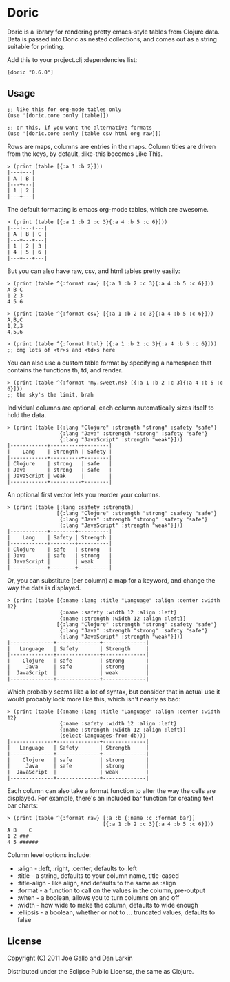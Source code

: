# Doric

Doric is a library for rendering pretty emacs-style tables from
Clojure data.  Data is passed into Doric as nested collections, and
comes out as a string suitable for printing.

Add this to your project.clj :dependencies list:

    [doric "0.6.0"]

## Usage

    ;; like this for org-mode tables only
    (use '[doric.core :only [table]])

    ;; or this, if you want the alternative formats
    (use '[doric.core :only [table csv html org raw]])

Rows are maps, columns are entries in the maps.  Column titles are
driven from the keys, by default, :like-this becomes Like This.

    > (print (table [{:a 1 :b 2}]))
    |---+---|
    | A | B |
    |---+---|
    | 1 | 2 |
    |---+---|

The default formatting is emacs org-mode tables, which are awesome.

    > (print (table [{:a 1 :b 2 :c 3}{:a 4 :b 5 :c 6}]))
    |---+---+---|
    | A | B | C |
    |---+---+---|
    | 1 | 2 | 3 |
    | 4 | 5 | 6 |
    |---+---+---|

But you can also have raw, csv, and html tables pretty easily:

    > (print (table ^{:format raw} [{:a 1 :b 2 :c 3}{:a 4 :b 5 :c 6}]))
    A B C
    1 2 3
    4 5 6

    > (print (table ^{:format csv} [{:a 1 :b 2 :c 3}{:a 4 :b 5 :c 6}]))
    A,B,C
    1,2,3
    4,5,6

    > (print (table ^{:format html} [{:a 1 :b 2 :c 3}{:a 4 :b 5 :c 6}]))
    ;; omg lots of <tr>s and <td>s here

You can also use a custom table format by specifying a namespace that
contains the functions th, td, and render.

    > (print (table ^{:format 'my.sweet.ns} [{:a 1 :b 2 :c 3}{:a 4 :b 5 :c 6}]))
    ;; the sky's the limit, brah

Individual columns are optional, each column automatically sizes
itself to hold the data.

    > (print (table [{:lang "Clojure" :strength "strong" :safety "safe"}
                     {:lang "Java" :strength "strong" :safety "safe"}
                     {:lang "JavaScript" :strength "weak"}]))
    |------------+----------+--------|
    |    Lang    | Strength | Safety |
    |------------+----------+--------|
    | Clojure    | strong   | safe   |
    | Java       | strong   | safe   |
    | JavaScript | weak     |        |
    |------------+----------+--------|

An optional first vector lets you reorder your columns.

    > (print (table [:lang :safety :strength]
                    [{:lang "Clojure" :strength "strong" :safety "safe"}
                     {:lang "Java" :strength "strong" :safety "safe"}
                     {:lang "JavaScript" :strength "weak"}]))
    |------------+--------+----------|
    |    Lang    | Safety | Strength |
    |------------+--------+----------|
    | Clojure    | safe   | strong   |
    | Java       | safe   | strong   |
    | JavaScript |        | weak     |
    |------------+--------+----------|

Or, you can substitute (per column) a map for a keyword, and change
the way the data is displayed.

    > (print (table [{:name :lang :title "Language" :align :center :width 12}
                     {:name :safety :width 12 :align :left}
                     {:name :strength :width 12 :align :left}]
                    [{:lang "Clojure" :strength "strong" :safety "safe"}
                     {:lang "Java" :strength "strong" :safety "safe"}
                     {:lang "JavaScript" :strength "weak"}]))
    |--------------+--------------+--------------|
    |   Language   | Safety       | Strength     |
    |--------------+--------------+--------------|
    |    Clojure   | safe         | strong       |
    |     Java     | safe         | strong       |
    |  JavaScript  |              | weak         |
    |--------------+--------------+--------------|

Which probably seems like a lot of syntax, but consider that in actual
use it would probably look more like this, which isn't nearly as bad:

    > (print (table [{:name :lang :title "Language" :align :center :width 12}
                     {:name :safety :width 12 :align :left}
                     {:name :strength :width 12 :align :left}]
                     (select-languages-from-db)))
    |--------------+--------------+--------------|
    |   Language   | Safety       | Strength     |
    |--------------+--------------+--------------|
    |    Clojure   | safe         | strong       |
    |     Java     | safe         | strong       |
    |  JavaScript  |              | weak         |
    |--------------+--------------+--------------|

Each column can also take a format function to alter the way the cells
are displayed.  For example, there's an included bar function for
creating text bar charts:

    > (print (table ^{:format raw} [:a :b {:name :c :format bar}]
                                   [{:a 1 :b 2 :c 3}{:a 4 :b 5 :c 6}]))
    A B    C  
    1 2 ###   
    4 5 ######

Column level options include:

* :align - :left, :right, :center, defaults to :left
* :title - a string, defaults to your column name, title-cased
* :title-align - like align, and defaults to the same as :align
* :format - a function to call on the values in the column, pre-output
* :when - a boolean, allows you to turn columns on and off
* :width - how wide to make the column, defaults to wide enough
* :ellipsis - a boolean, whether or not to ... truncated values, defaults to false

## License

Copyright (C) 2011 Joe Gallo and Dan Larkin

Distributed under the Eclipse Public License, the same as Clojure.
